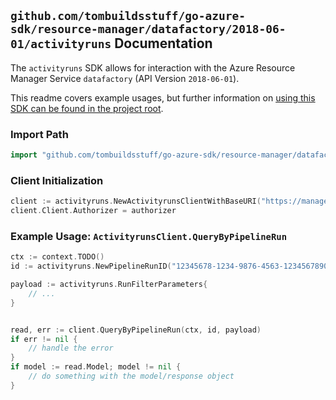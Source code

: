 
## `github.com/tombuildsstuff/go-azure-sdk/resource-manager/datafactory/2018-06-01/activityruns` Documentation

The `activityruns` SDK allows for interaction with the Azure Resource Manager Service `datafactory` (API Version `2018-06-01`).

This readme covers example usages, but further information on [using this SDK can be found in the project root](https://github.com/tombuildsstuff/go-azure-sdk/tree/main/docs).

### Import Path

```go
import "github.com/tombuildsstuff/go-azure-sdk/resource-manager/datafactory/2018-06-01/activityruns"
```


### Client Initialization

```go
client := activityruns.NewActivityrunsClientWithBaseURI("https://management.azure.com")
client.Client.Authorizer = authorizer
```


### Example Usage: `ActivityrunsClient.QueryByPipelineRun`

```go
ctx := context.TODO()
id := activityruns.NewPipelineRunID("12345678-1234-9876-4563-123456789012", "example-resource-group", "factoryValue", "runIdValue")

payload := activityruns.RunFilterParameters{
	// ...
}


read, err := client.QueryByPipelineRun(ctx, id, payload)
if err != nil {
	// handle the error
}
if model := read.Model; model != nil {
	// do something with the model/response object
}
```
